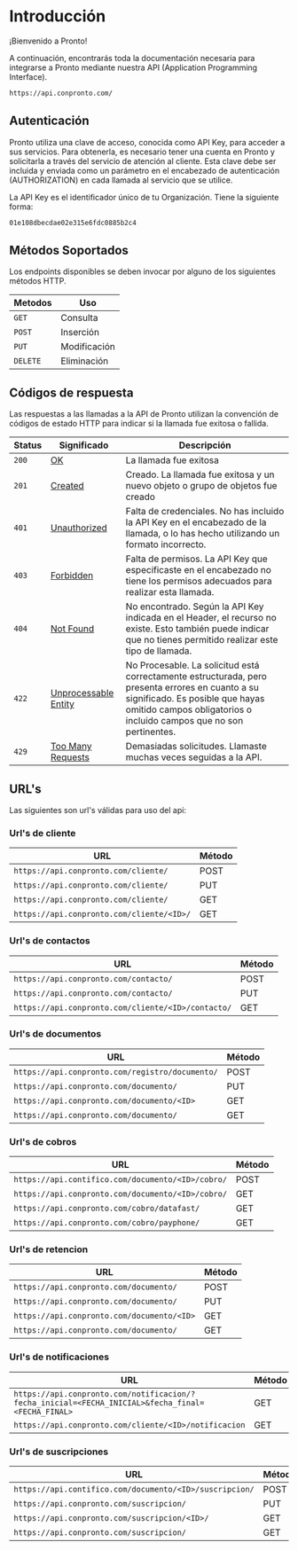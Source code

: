 # Introducción
¡Bienvenido a Pronto!

A continuación, encontrarás toda la documentación necesaria para integrarse a Pronto mediante nuestra API (Application Programming Interface).

``` html title="Url Base:"
https://api.conpronto.com/
```
## Autenticación

Pronto utiliza una clave de acceso, conocida como API Key, para acceder a sus servicios. Para obtenerla, es necesario tener una cuenta en Pronto y solicitarla a través del servicio de atención al cliente. Esta clave debe ser incluida y enviada como un parámetro en el encabezado de autenticación (AUTHORIZATION) en cada llamada al servicio que se utilice.

La API Key es el identificador único de tu Organización. Tiene la siguiente forma:
``` html title="API Key:"
01e108dbecdae02e315e6fdc0885b2c4
```
## Métodos Soportados

Los endpoints disponibles se deben invocar por alguno de los siguientes métodos HTTP.

| Metodos     |Uso                                 |
| ----------- | ---------------------------------- |
| `GET`       | Consulta                           |
| `POST`      | Inserción|
| `PUT`       | Modificación |
| `DELETE`    | Eliminación |

## Códigos de respuesta

Las respuestas a las llamadas a la API de Pronto utilizan la convención de códigos de estado HTTP para indicar si la llamada fue exitosa o fallida.

| Status   | Significado  | Descripción |
| ----------- | ------- | -------- 
| `200`|[OK](https://datatracker.ietf.org/doc/html/rfc7231#section-6.3.1)|La llamada fue exitosa|
| `201`|[Created](https://datatracker.ietf.org/doc/html/rfc7231#section-6.3.2)|Creado. La llamada fue exitosa y un nuevo objeto o grupo de objetos fue creado|
| `401`|[Unauthorized](https://datatracker.ietf.org/doc/html/rfc7235#section-3.1)|Falta de credenciales. No has incluido la API Key en el encabezado de la llamada, o lo has hecho utilizando un formato incorrecto.|
| `403`|[Forbidden](https://datatracker.ietf.org/doc/html/rfc7231#section-6.5.3)|Falta de permisos. La API Key que especificaste en el encabezado no tiene los permisos adecuados para realizar esta llamada.|
| `404`|[Not Found](https://datatracker.ietf.org/doc/html/rfc7231#section-6.5.4)|No encontrado. Según la API Key indicada en el Header, el recurso no existe. Esto también puede indicar que no tienes permitido realizar este tipo de llamada.|
| `422`|[Unprocessable Entity](https://datatracker.ietf.org/doc/html/rfc2518#section-10.3)|No Procesable. La solicitud está correctamente estructurada, pero presenta errores en cuanto a su significado. Es posible que hayas omitido campos obligatorios o incluido campos que no son pertinentes.|
| `429`|[Too Many Requests](https://datatracker.ietf.org/doc/html/rfc6585#section-4)|Demasiadas solicitudes. Llamaste muchas veces seguidas a la API.|

## URL's
Las siguientes son url's válidas para uso del api:

### Url's de cliente

| URL     |Método                                 |
| ----------- | ---------------------------------- |
| `https://api.conpronto.com/cliente/`| POST |
| `https://api.conpronto.com/cliente/`| PUT |
| `https://api.conpronto.com/cliente/`| GET |
| `https://api.conpronto.com/cliente/<ID>/`| GET |

### Url's de contactos

| URL     |Método                                 |
| ----------- | ---------------------------------- |
| `https://api.conpronto.com/contacto/`| POST |
| `https://api.conpronto.com/contacto/`| PUT |
| `https://api.conpronto.com/cliente/<ID>/contacto/`| GET |

### Url's de documentos

| URL     |Método                                 |
| ----------- | ---------------------------------- |
| `https://api.conpronto.com/registro/documento/`| POST |
| `https://api.conpronto.com/documento/`| PUT |
| `https://api.conpronto.com/documento/<ID>`| GET |
| `https://api.conpronto.com/documento/`| GET |

### Url's de cobros

| URL     |Método                                 |
| ----------- | ---------------------------------- |
| `https://api.contifico.com/documento/<ID>/cobro/`| POST |
| `https://api.conpronto.com/documento/<ID>/cobro/`| GET |
| `https://api.conpronto.com/cobro/datafast/`| GET |
| `https://api.conpronto.com/cobro/payphone/`| GET |

### Url's de retencion

| URL     |Método                                 |
| ----------- | ---------------------------------- |
| `https://api.conpronto.com/documento/`| POST |
| `https://api.conpronto.com/documento/`| PUT |
| `https://api.conpronto.com/documento/<ID>`| GET |
| `https://api.conpronto.com/documento/`| GET |

### Url's de notificaciones

| URL     |Método                                 |
| ----------- | ---------------------------------- |
| `https://api.conpronto.com/notificacion/?fecha_inicial=<FECHA_INICIAL>&fecha_final=<FECHA_FINAL>`| GET |
| `https://api.conpronto.com/cliente/<ID>/notificacion`| GET |

### Url's de suscripciones

| URL     |Método                                 |
| ----------- | ---------------------------------- |
| `https://api.contifico.com/documento/<ID>/suscripcion/`| POST |
| `https://api.conpronto.com/suscripcion/`| PUT |
| `https://api.conpronto.com/suscripcion/<ID>/`| GET |
| `https://api.conpronto.com/suscripcion/`| GET |